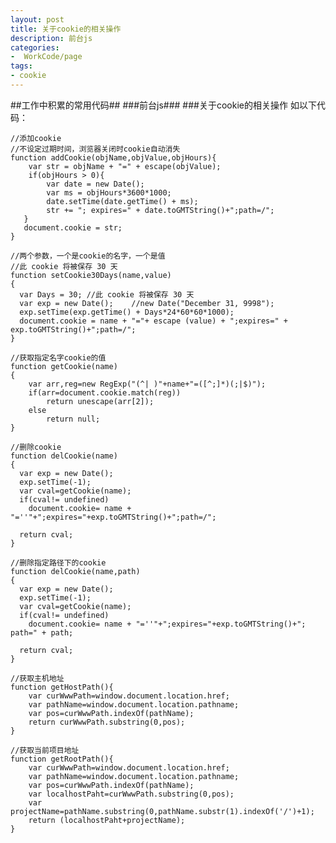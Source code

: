 ```yaml
---
layout: post
title: 关于cookie的相关操作
description: 前台js
categories:
-  WorkCode/page
tags:
- cookie
---
```


##工作中积累的常用代码##
###前台js###
###关于cookie的相关操作
如以下代码：  

	//添加cookie  
	//不设定过期时间，浏览器关闭时cookie自动消失  
	function addCookie(objName,objValue,objHours){
	    var str = objName + "=" + escape(objValue);
	    if(objHours > 0){
	        var date = new Date();
	        var ms = objHours*3600*1000;
	        date.setTime(date.getTime() + ms);
	        str += "; expires=" + date.toGMTString()+";path=/";
	   }
	   document.cookie = str;
	}
 
	//两个参数，一个是cookie的名字，一个是值
	//此 cookie 将被保存 30 天
	function setCookie30Days(name,value)
	{
	  var Days = 30; //此 cookie 将被保存 30 天
	  var exp = new Date();    //new Date("December 31, 9998");
	  exp.setTime(exp.getTime() + Days*24*60*60*1000);
	  document.cookie = name + "="+ escape (value) + ";expires=" + exp.toGMTString()+";path=/";
	}
	
	//获取指定名字cookie的值
	function getCookie(name)
	{
	    var arr,reg=new RegExp("(^| )"+name+"=([^;]*)(;|$)");
	    if(arr=document.cookie.match(reg))
			return unescape(arr[2]);
	    else
	    	return null;
	}

	//删除cookie
	function delCookie(name)
	{
	  var exp = new Date();
	  exp.setTime(-1);
	  var cval=getCookie(name);
	  if(cval!= undefined) 
	  	document.cookie= name + "=''"+";expires="+exp.toGMTString()+";path=/";
	
	  return cval;
	}
	
	//删除指定路径下的cookie
	function delCookie(name,path)
	{
	  var exp = new Date();
	  exp.setTime(-1);
	  var cval=getCookie(name);
	  if(cval!= undefined) 
	    document.cookie= name + "=''"+";expires="+exp.toGMTString()+"; path=" + path;
	
	  return cval;
	}
	
	//获取主机地址
	function getHostPath(){
		var curWwwPath=window.document.location.href;
		var pathName=window.document.location.pathname;
		var pos=curWwwPath.indexOf(pathName);
		return curWwwPath.substring(0,pos);
	}
	
	//获取当前项目地址
	function getRootPath(){
		var curWwwPath=window.document.location.href;
		var pathName=window.document.location.pathname;
		var pos=curWwwPath.indexOf(pathName);
		var localhostPaht=curWwwPath.substring(0,pos);
		var projectName=pathName.substring(0,pathName.substr(1).indexOf('/')+1);
		return (localhostPaht+projectName);
	}
